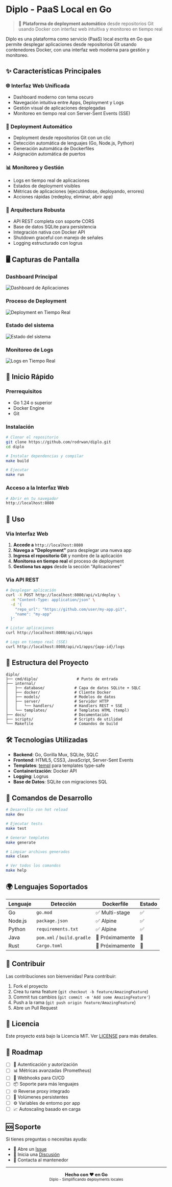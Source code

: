 # Diplo - PaaS Local en Go

> 🚀 **Plataforma de deployment automático** desde repositorios Git usando Docker con interfaz web intuitiva y monitoreo en tiempo real

Diplo es una plataforma como servicio (PaaS) local escrita en Go que permite desplegar aplicaciones desde repositorios Git usando contenedores Docker, con una interfaz web moderna para gestión y monitoreo.

## ✨ Características Principales

### 🌐 **Interfaz Web Unificada**
- Dashboard moderno con tema oscuro
- Navegación intuitiva entre Apps, Deployment y Logs
- Gestión visual de aplicaciones desplegadas
- Monitoreo en tiempo real con Server-Sent Events (SSE)

### 🚀 **Deployment Automático**
- Deployment desde repositorios Git con un clic
- Detección automática de lenguajes (Go, Node.js, Python)
- Generación automática de Dockerfiles
- Asignación automática de puertos

### 📊 **Monitoreo y Gestión**
- Logs en tiempo real de aplicaciones
- Estados de deployment visibles
- Métricas de aplicaciones (ejecutándose, deployando, errores)
- Acciones rápidas (redeploy, eliminar, abrir app)

### 🔧 **Arquitectura Robusta**
- API REST completa con soporte CORS
- Base de datos SQLite para persistencia
- Integración nativa con Docker API
- Shutdown graceful con manejo de señales
- Logging estructurado con logrus

## 🖥️ Capturas de Pantalla

### Dashboard Principal
![Dashboard de Aplicaciones](docs/screenshots/home.png)

### Proceso de Deployment
![Deployment en Tiempo Real](docs/screenshots/deploy.png)

### Estado del sistema
![Estado del sistema](docs/screenshots/status.png)
### Monitoreo de Logs
![Logs en Tiempo Real](docs/screenshots/logs.png)

## 🚀 Inicio Rápido

### Prerrequisitos
- Go 1.24 o superior
- Docker Engine
- Git

### Instalación
```bash
# Clonar el repositorio
git clone https://github.com/rodrwan/diplo.git
cd diplo

# Instalar dependencias y compilar
make build

# Ejecutar
make run
```

### Acceso a la Interfaz Web
```bash
# Abrir en tu navegador
http://localhost:8080
```

## 🌟 Uso

### Via Interfaz Web
1. **Accede a** `http://localhost:8080`
2. **Navega a "Deployment"** para desplegar una nueva app
3. **Ingresa el repositorio Git** y nombre de la aplicación
4. **Monitorea en tiempo real** el proceso de deployment
5. **Gestiona tus apps** desde la sección "Aplicaciones"

### Via API REST
```bash
# Desplegar aplicación
curl -X POST http://localhost:8080/api/v1/deploy \
  -H "Content-Type: application/json" \
  -d '{
    "repo_url": "https://github.com/user/my-app.git",
    "name": "my-app"
  }'

# Listar aplicaciones
curl http://localhost:8080/api/v1/apps

# Logs en tiempo real (SSE)
curl http://localhost:8080/api/v1/apps/{app-id}/logs
```

## 📁 Estructura del Proyecto

```
diplo/
├── cmd/diplo/                 # Punto de entrada
├── internal/
│   ├── database/             # Capa de datos SQLite + SQLC
│   ├── docker/               # Cliente Docker
│   ├── models/               # Modelos de datos
│   ├── server/               # Servidor HTTP
│   │   └── handlers/         # Handlers REST + SSE
│   └── templates/            # Templates HTML (templ)
├── docs/                     # Documentación
├── scripts/                  # Scripts de utilidad
└── Makefile                  # Comandos de build
```

## 🛠️ Tecnologías Utilizadas

- **Backend**: Go, Gorilla Mux, SQLite, SQLC
- **Frontend**: HTML5, CSS3, JavaScript, Server-Sent Events
- **Templates**: [templ](https://templ.guide/) para templates type-safe
- **Containerización**: Docker API
- **Logging**: Logrus
- **Base de Datos**: SQLite con migraciones SQL

## 🔧 Comandos de Desarrollo

```bash
# Desarrollo con hot reload
make dev

# Ejecutar tests
make test

# Generar templates
make generate

# Limpiar archivos generados
make clean

# Ver todos los comandos
make help
```

## 🌍 Lenguajes Soportados

| Lenguaje | Detección | Dockerfile | Estado |
|----------|-----------|------------|---------|
| Go       | `go.mod`  | ✅ Multi-stage | ✅ |
| Node.js  | `package.json` | ✅ Alpine | ✅ |
| Python   | `requirements.txt` | ✅ Alpine | ✅ |
| Java     | `pom.xml` / `build.gradle` | 🔄 Próximamente | 🔄 |
| Rust     | `Cargo.toml` | 🔄 Próximamente | 🔄 |

## 🤝 Contribuir

Las contribuciones son bienvenidas! Para contribuir:

1. Fork el proyecto
2. Crea tu rama feature (`git checkout -b feature/AmazingFeature`)
3. Commit tus cambios (`git commit -m 'Add some AmazingFeature'`)
4. Push a la rama (`git push origin feature/AmazingFeature`)
5. Abre un Pull Request

## 📝 Licencia

Este proyecto está bajo la Licencia MIT. Ver [LICENSE](LICENSE) para más detalles.

## 🚧 Roadmap

- [ ] 🔐 Autenticación y autorización
- [ ] 📊 Métricas avanzadas (Prometheus)
- [ ] 🔄 Webhooks para CI/CD
- [ ] 📦 Soporte para más lenguajes
- [ ] 🌐 Reverse proxy integrado
- [ ] 💾 Volúmenes persistentes
- [ ] ⚙️ Variables de entorno por app
- [ ] 📈 Autoscaling basado en carga

## 🆘 Soporte

Si tienes preguntas o necesitas ayuda:
- 📝 Abre un [Issue](https://github.com/rodrwan/diplo/issues)
- 💬 Inicia una [Discusión](https://github.com/rodrwan/diplo/discussions)
- 📧 Contacta al mantenedor

---

<div align="center">
  <strong>Hecho con ❤️ en Go</strong>
  <br>
  <sub>Diplo - Simplificando deployments locales</sub>
</div> 